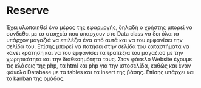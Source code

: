 # Reserve

Έχει υλοποιηθεί ένα μέρος της εφαρμογής, δηλαδή ο χρήστης μπορεί να συνδεθει με τα στοιχεία που υπαρχουν στο Data class να δει όλα τα υπάρχον μαγαζιά να επιλέξει ένα από αυτά και να του εμφανίσει την σελίδα του. Επίσης μπορεί να πατήσει στην σελίδα του καταστήματα να κάνει κράτηση και να του εμφανίσει τα τραπέζια του μαγαζιού με την χωρητικότητα και την διαθεσημότητα τους. Στον φάκελο Website έχουμε τις κλάσεις της php, τα html και php για την ιστοσελίδα, καθώς και έναν φάκελο Database με τα tables και τα insert της βάσης. Επίσης υπάρχει και το kanban της ομάδας.
